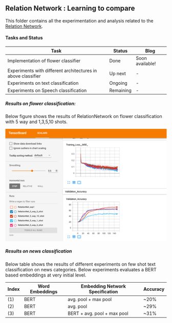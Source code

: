 ## Relation Network : Learning to compare

This folder contains all the experimentation and analysis related to the [Relation Network](https://arxiv.org/abs/1711.06025).

#### Tasks and Status
|Task|Status|Blog|
|--|--|--|
|Implementation of flower classifier|Done|Soon available!|
|Experiments with different architectures in above classifier|Up next| - |
|Experiments on text classification|Ongoing| - |
|Experiments on Speech classification|Remaining| - |

##### Results on flower classification:
Below figure shows the results of RelationNetwork on flower classification with 5 way and 1,3,5,10 shots.

![Tensorboard Accuracy Visualization](./images/TensorBoard_flower_classification_baseline.png)

##### Results on news classification
Below table shows the results of different experiments on few shot text classification on news categories. Below experiments evaluates a BERT based embeddings at very initial level.

| Index | Word Embeddings | Embedding Network Specification | Accuracy |
|--|--|--|--|
|(1)|BERT| avg. pool + max pool | ~20% |
|(2)|BERT| avg. pool | ~29% |
|(3)|BERT| BERT + avg. pool + max pool | ~31% |